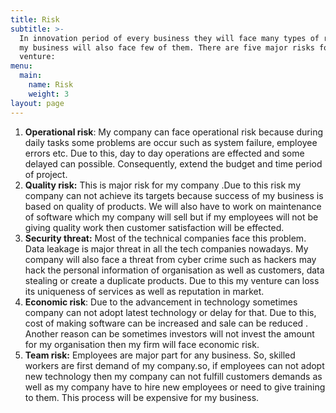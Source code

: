 ```yaml
---
title: Risk
subtitle: >-
  In innovation period of every business they will face many types of risks and
  my business will also face few of them. There are five major risks for my
  venture:
menu:
  main:
    name: Risk
    weight: 3
layout: page
---
```

1. **Operational risk**: My company can face operational risk because during daily tasks some problems are occur such as system failure, employee errors etc. Due to this, day to day operations are effected and some delayed can possible. Consequently, extend the budget and time period of project.
2. **Quality risk:** This is major risk for my company .Due to this risk my company can not
   achieve its targets because success of my business is based on quality of products.  We will also have to work on maintenance of software which my company will sell but if my employees will not be giving quality work then customer satisfaction will be effected. 
3. **Security threat:** Most of the technical companies face this problem. Data leakage is major threat in all the tech companies nowadays. My company will also face a threat from cyber crime such as hackers may hack the personal information of organisation as well as customers, data stealing or create a duplicate products. Due to this my venture can loss its uniqueness of services as well as reputation in market.
4. **Economic risk**: Due to the advancement in technology sometimes company can not adopt latest technology or delay for that. Due to this, cost of making software can be increased and sale can be reduced . Another reason can be
   sometimes investors will not invest the amount for my organisation then my firm will face economic risk.
5. **Team risk:** Employees are major part for any business. So, skilled workers are first demand of my company.so, if employees can not adopt new technology then my company can not fulfill customers demands as well as my company have to hire new employees or need to give training to them. This process will be expensive for my business.
